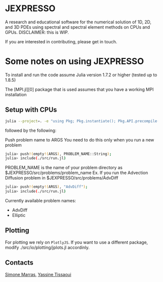 # JEXPRESSO
A research and educational software for the numerical solution of 1D, 2D, and 3D PDEs using spectral and spectral element methods on CPUs and GPUs. DISCLAIMER: this is WIP.

If you are interested in contributing, please get in touch.

# Some notes on using JEXPRESSO

To install and run the code assume Julia
version 1.7.2 or higher (tested up to 1.8.5)

The [MPI.jl][0] package that is used assumes that you have a working MPI installation

## Setup with CPUs

```bash
julia --project=. -e "using Pkg; Pkg.instantiate(); Pkg.API.precompile()"
```
followed by the following:

Push problem name to ARGS
You need to do this only when you run a new problem
```bash
julia> push!(empty!(ARGS), PROBLEM_NAME::String);
julia> include(./src/run.jl)
```

PROBLEM_NAME is the name of your problem directory as $JEXPRESSO/src/problems/problem_name
Ex. If you run the Advection Diffusion problem in $JEXPRESSO/src/problems/AdvDiff
```bash
julia> push!(empty!(ARGS), "AdvDiff");
julia> include(./src/run.jl)
```

Currently available problem names:

* AdvDiff
* Elliptic


## Plotting
For plotting we rely on `PlotlyJS`. If you want to use a different package,
modify ./src/io/plotting/jplots.jl accordinly.

## Contacts
[Simone Marras](mailto:smarras@njit.edu), [Yassine Tissaoui](mailto:yt277@njit.edu)

